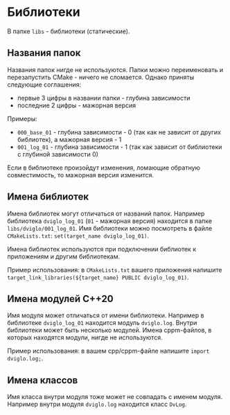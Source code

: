 # Библиотеки

В папке `libs` - библиотеки (статические).

## Названия папок

Названия папок нигде не используются. Папки можно переименовать и перезапустить CMake - ничего не сломается.
Однако приняты следующие соглашения:
* первые 3 цифры в названии папки - глубина зависимости
* последние 2 цифры - мажорная версия

Примеры:
* `000_base_01` - глубина зависимости - 0 (так как не зависит от других библиотек), а мажорная версия - 1
* `001_log_01` - глубина зависимости - 1 (так как зависит от библиотеки с глубиной зависимости 0)

Если в библиотеке произойдут изменения, ломающие обратную совместимость, то мажорная версия изменится.

## Имена библиотек

Имена библиотек могут отличаться от названий папок. Например библиотека `dviglo_log_01` (`01` - мажорная версия)
находится в папке `libs/dviglo/001_log_01`.
Имя библиотеки можно посмотреть в файле `CMakeLists.txt`: `set(target_name dviglo_log_01)`.

Имена библиотек используются при подключении библиотек к приложениям и другим библиотекам.

Пример использования: в `CMakeLists.txt` вашего приложения напишите `target_link_libraries(${target_name} PUBLIC dviglo_log_01)`.

## Имена модулей C++20

Имя модуля может отличаться от имени библиотеки. Например в библиотеке `dviglo_log_01` находится модуль `dviglo.log`.
Внутри библиотеки может быть несколько модулей.
Имена cppm-файлов, в которых находятся модули, нигде не используются.

Пример использования: в вашем cpp/cppm-файле напишите `import dviglo.log;`.

## Имена классов

Имя класса внутри модуля тоже может не совпадать с именем модуля. Например внутри модуля `dviglo.log` находится класс `DvLog`.
